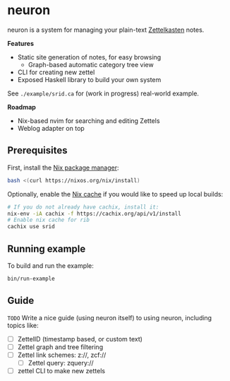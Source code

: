 # neuron

neuron is a system for managing your plain-text [Zettelkasten](https://writingcooperative.com/zettelkasten-how-one-german-scholar-was-so-freakishly-productive-997e4e0ca125) notes. 

**Features**

- Static site generation of notes, for easy browsing
  - Graph-based automatic category tree view
- CLI for creating new zettel
- Exposed Haskell library to build your own system

See `./example/srid.ca` for (work in progress) real-world example.

**Roadmap**

- Nix-based nvim for searching and editing Zettels
- Weblog adapter on top

## Prerequisites

First, install the [Nix package manager](https://nixos.org/nix/):

``` bash
bash <(curl https://nixos.org/nix/install)
```

Optionally, enable the [Nix cache](https://srid.cachix.org/) if you would like to speed up local builds:

``` bash
# If you do not already have cachix, install it:
nix-env -iA cachix -f https://cachix.org/api/v1/install
# Enable nix cache for rib
cachix use srid
```

## Running example

To build and run the example:

```bash
bin/run-example
```

## Guide

`TODO` Write a nice guide (using neuron itself) to using neuron, including topics like:

- [ ] ZettelID (timestamp based, or custom text)
- [ ] Zettel graph and tree filtering
- [ ] Zettel link schemes: z://, zcf://
  - [ ] Zettel query: zquery://
- [ ] zettel CLI to make new zettels
